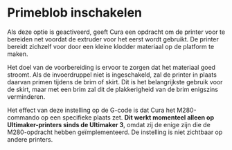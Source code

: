 Primeblob inschakelen
====
Als deze optie is geactiveerd, geeft Cura een opdracht om de printer voor te bereiden net voordat de extruder voor het eerst wordt gebruikt. De printer bereidt zichzelf voor door een kleine klodder materiaal op de platform te maken.

Het doel van de voorbereiding is ervoor te zorgen dat het materiaal goed stroomt. Als de invoerdruppel niet is ingeschakeld, zal de printer in plaats daarvan primen tijdens de brim of skirt. Dit is het belangrijkste gebruik voor de skirt, maar met een brim zal dit de plakkerigheid van de brim enigszins verminderen.

Het effect van deze instelling op de G-code is dat Cura het M280-commando op een specifieke plaats zet. **Dit werkt momenteel alleen op Ultimaker-printers sinds de Ultimaker 3**, omdat zij de enige zijn die de M280-opdracht hebben geïmplementeerd. De instelling is niet zichtbaar op andere printers.